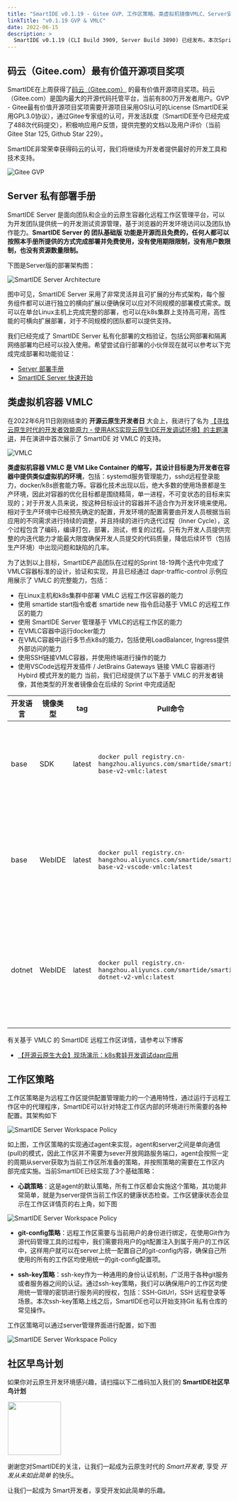 ```yaml
---
title: "SmartIDE v0.1.19 - Gitee GVP、工作区策略、类虚拟机镜像VMLC、Server安装手册"
linkTitle: "v0.1.19 GVP & VMLC"
date: 2022-06-15
description: >
  SmartIDE v0.1.19 (CLI Build 3909, Server Build 3890) 已经发布，本次Sprint主要完成2个重要特性，工作区策略和类虚拟机容器（VM Like Container - VMLC）的开发工作。工作区策略特性的目标是为远程工作区提供统一的配置管理机制，在这个sprint中主要实现了git-config和ssh-key两个常用的策略。类虚拟机容器（VMLC）是一项非常重要的特性，目标是要为开发者提供与虚拟机非常类似的容器化环境。这个Sprint中我们也首次发布了SmartIDE Server版的私有化部署安装手册，希望自行完成部署的小伙伴现在就可以开始尝试了。
---
```


## 码云（Gitee.com）最有价值开源项目奖项

SmartIDE在上周获得了[码云（Gitee.com）](https://gitee.com) 的最有价值开源项目奖项。码云（Gitee.com）是国内最大的开源代码托管平台，当前有800万开发者用户。GVP - Gitee最有价值开源项目奖项需要开源项目采用OSI认可的License (SmartIDE采用GPL3.0协议），通过Gitee专家组的认可，开发活跃度（SmartIDE至今已经完成了488次代码提交），积极响应用户反馈，提供完整的文档以及用户评价（当前Gitee Star 125, Github Star 229）。

SmartIDE非常荣幸获得码云的认可，我们将继续为开发者提供最好的开发工具和技术支持。

![Gitee GVP](images/s19-gvp.png)

## Server 私有部署手册

SmartIDE Server 是面向团队和企业的云原生容器化远程工作区管理平台，可以为开发团队提供统一的开发测试资源管理，基于浏览器的开发环境访问以及团队协作能力。**SmartIDE Server 的 团队基础版 功能是开源而且免费的，任何人都可以按照本手册所提供的方式完成部署并免费使用，没有使用期限限制，没有用户数限制，也没有资源数量限制。** 

下图是Server版的部署架构图：

![SmartIDE Server Architecture](images/s19-serverarc.png)

图中可见，SmartIDE Server 采用了非常灵活并且可扩展的分布式架构，每个服务组件都可以进行独立的横向扩展以便确保可以应对不同规模的部署模式需求。既可以在单台Linux主机上完成完整的部署，也可以在k8s集群上支持高可用，高性能的可横向扩展部署，对于不同规模的团队都可以提供支持。

我们已经完成了 SmartIDE Server 私有化部署的文档验证，包括公网部署和隔离网络部署均已经可以投入使用。希望尝试自行部署的小伙伴现在就可以参考以下完成完成部署和功能验证：

- [Server 部署手册](/zh/docs/install/server/)
- [SmartIDE Server 快速开始](/zh/docs/quickstart/server/)

## 类虚拟机容器 VMLC

在2022年6月11日刚刚结束的 **开源云原生开发者日** 大会上，我进行了名为 [【寻找云原生时代的开发者效能原力 - 使用AKS实现云原生IDE开发调试环境】的主题演讲](/zh/blog/2022-0615-vmlc/)，并在演讲中首次展示了 SmartIDE 对 VMLC 的支持。

![VMLC](images/vmlc001.png)

**类虚拟机容器 VMLC 是 VM Like Container 的缩写，其设计目标是为开发者在容器中提供类似虚拟机的环境**，包括：systemd服务管理能力，sshd远程登录能力，docker/k8s嵌套能力等。容器化技术出现以后，绝大多数的使用场景都是生产环境，因此对容器的优化目标都是围绕精简，单一进程，不可变状态的目标来实现的；对于开发人员来说，按这种目标设计的容器并不适合作为开发环境来使用。相对于生产环境中已经预先确定的配置，开发环境的配置需要由开发人员根据当前应用的不同需求进行持续的调整，并且持续的进行内迭代过程（Inner Cycle），这个过程包含了编码，编译打包，部署，测试，修复的过程。只有为开发人员提供完整的内迭代能力才能最大限度确保开发人员提交的代码质量，降低后续环节（包括生产环境）中出现问题和缺陷的几率。

为了达到以上目标，SmartIDE产品团队在过程的Sprint 18-19两个迭代中完成了VMLC容器标准的设计，验证和实现，并且已经通过 dapr-traffic-control 示例应用展示了 VMLC 的完整能力，包括：

- 在Linux主机和k8s集群中部署 VMLC 远程工作区容器的能力
- 使用 smartide start指令或者 smartide new 指令启动基于 VMLC 的远程工作区的能力
- 使用 SmartIDE Server 管理基于 VMLC的远程工作区的能力
- 在VMLC容器中运行docker能力
- 在VMLC容器中运行多节点k8s的能力，包括使用LoadBalancer, Ingress提供外部访问的能力
- 使用SSH链接VMLC容器，并使用终端进行操作的能力
- 使用VSCode远程开发插件 / JetBrains Gateways 链接 VMLC 容器进行 Hybird 模式开发的能力
当前，我们已经提供了以下基于 VMLC 的开发者镜像，其他类型的开发者镜像会在后续的 Sprint 中完成适配

| **开发语言** | **镜像类型** | **tag**| **Pull命令**| **new指令**| **备注**|
|----------|----------|---------------------------------------------------|-----------------------------------------------------------------------------------------------------------------------|----------------------------|-------------------------------------------------------------|
| base     | SDK      | latest                           | `docker pull registry.cn-hangzhou.aliyuncs.com/smartide/smartide-base-v2-vmlc:latest`                                        | `se new base -T vmlc`              | 支持VMLC的基础镜像，使用ubuntu:20.04作为基础 **VMLC容器只支持linux操作系统**  |
| base     | WebIDE      | latest                           | `docker pull registry.cn-hangzhou.aliyuncs.com/smartide/smartide-base-v2-vscode-vmlc:latest`                                        | `se new base -T vscode-vmlc`              | 支持VMLC的基础镜像，使用ubuntu:20.04作为基础, 增加VSCode WebIDE **VMLC容器只支持linux操作系统**  |
| dotnet     | WebIDE      | latest                           | `docker pull registry.cn-hangzhou.aliyuncs.com/smartide/smartide-dotnet-v2-vmlc:latest`                                        | `se new dotnet -T vmlc`              | 支持VMLC的基础镜像，使用ubuntu:20.04作为基础, .net 6.0 sdk 增加VSCode WebIDE **VMLC容器只支持linux操作系统**  |

有关基于 VMLC 的 SmartIDE 远程工作区详情，请参考以下博客

- [【开源云原生大会】现场演示：k8s套娃开发调试dapr应用](/zh/blog/2022-0615-vmlc/)

## 工作区策略

工作区策略是为远程工作区提供配置管理能力的一个通用特性，通过运行于远程工作区中的代理程序，SmartIDE可以针对特定工作区内部的环境进行所需要的各种配置。其架构如下

![SmartIDE Server Workspace Policy](images/s19-wspolicy.jpg)

如上图，工作区策略的实现通过agent来实现，agent和server之间是单向通信(pull)的模式，因此工作区并不需要为sever开放网路服务端口，agent会按照一定的周期从server获取为当前工作区所准备的策略，并按照策略的需要在工作区内部完成实施。当前SmartIDE已经实现了3个基础策略：

- **心跳策略**：这是agent的默认策略，所有工作区都会实施这个策略，其功能非常简单，就是为server提供当前工作区的健康状态检查。工作区健康状态会显示在工作区详情页的右上角，如下图

![SmartIDE Server Workspace Policy](images/s19-wspolicy-heartbeat.png)

- **git-config策略**：远程工作区需要与当前用户的身份进行绑定，在使用Git作为源代码管理工具的过程中，我们需要将用户的git配置注入到属于用户的工作区中，这样用户就可以在server上统一配置自己的git-config内容，确保自己所使用的所有的工作区均使用统一的git-config配置项。

- **ssh-key策略**：ssh-key作为一种通用的身份认证机制，广泛用于各种git服务或者服务器之间的认证。通过ssh-key策略，我们可以确保用户的工作区均使用统一管理的密钥进行服务间的授权，包括：SSH-GitUrl，SSH 远程登录等场景。本次ssh-key策略上线之后，SmartIDE也可以开始支持Git 私有仓库的常见操作。

工作区策略可以通过server管理界面进行配置，如下图

![SmartIDE Server Workspace Policy](images/s19-wspolicy-gitssh.png)

## 社区早鸟计划

如果你对云原生开发环境感兴趣，请扫描以下二维码加入我们的 **SmartIDE社区早鸟计划**

<img src="/images/smartide-s-qrcode.png" style="width:120px;height:auto;padding: 1px;"/>

谢谢您对SmartIDE的关注，让我们一起成为云原生时代的 *Smart开发者*, 享受 *开发从未如此简单* 的快乐。

让我们一起成为 Smart开发者，享受开发如此简单的乐趣。
